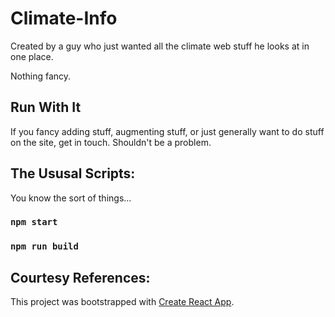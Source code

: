 # Climate-Info
Created by a guy who just wanted all the climate web stuff he looks at in one place.

Nothing fancy.

## Run With It
If you fancy adding stuff, augmenting stuff, or just generally want to do stuff on the site, get in touch. Shouldn't be a problem.

## The Ususal Scripts:
You know the sort of things...

### `npm start`

### `npm run build`

## Courtesy References:

This project was bootstrapped with [Create React App](https://github.com/facebook/create-react-app).


